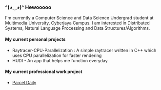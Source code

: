 ### ^(◕‿◕)^ Hewooooo
I'm currently a Computer Science and Data Science Undergrad student at Multimedia University, Cyberjaya Campus. I am interested in Distributed Systems, Natural Language Processing and Data Structures/Algorithms.

#### My current personal projects
* Raytracer-CPU-Parallelization : A simple raytracer written in C++ which uses CPU parallelization for faster rendering
* HUDI - An app that helps me function everyday

#### My current professional work project
* [Parcel Daily](https://parceldaily.com)
